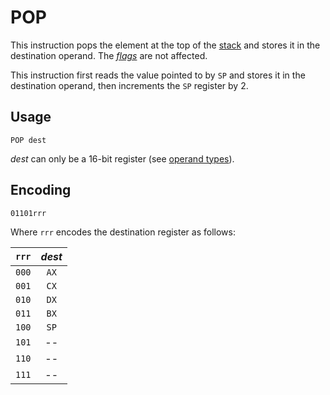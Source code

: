 # POP

This instruction pops the element at the top of the [stack](../cpu#stack) and stores it in the destination operand. The [_flags_](../cpu#flags) are not affected.

This instruction first reads the value pointed to by `SP` and stores it in the destination operand, then increments the `SP` register by 2.

## Usage

```vonsim
POP dest
```

_dest_ can only be a 16-bit register (see [operand types](../assembly#operands)).

## Encoding

`01101rrr`

Where `rrr` encodes the destination register as follows:

| `rrr` | _dest_ |
| :---: | :----: |
| `000` |  `AX`  |
| `001` |  `CX`  |
| `010` |  `DX`  |
| `011` |  `BX`  |
| `100` |  `SP`  |
| `101` |   --   |
| `110` |   --   |
| `111` |   --   |
